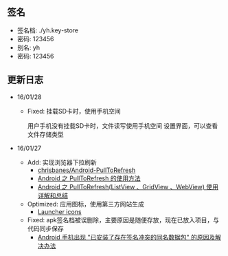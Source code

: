 ## 签名

* 签名档: ./yh.key-store
* 密码: 123456
* 别名: yh
* 密码: 123456

## 更新日志

* 16/01/28

    * Fixed: 挂载SD卡时，使用手机空间
    
    	用户手机没有挂载SD卡时，文件读写使用手机空间
    	设置界面，可以查看文件存储类型
    
* 16/01/27

    * Add: 实现浏览器下拉刷新
    	* [chrisbanes/Android-PullToRefresh](https://github.com/chrisbanes/Android-PullToRefresh)
    	* [Android 之 PullToRefresh 的使用方法](http://www.nljb.net/default/Android%E4%B9%8BPullToRefresh%E7%9A%84%E4%BD%BF%E7%94%A8%E6%96%B9%E6%B3%95/)
    	* [Android 之 PullToRefresh(ListView 、GridView 、WebView) 使用详解和总结](http://blog.csdn.net/u011068702/article/details/48688281)
    * Optimized: 应用图标，使用第三方网站生成
    	* [Launcher icons](http://android-ui-utils.googlecode.com/hg/asset-studio/dist/icons-launcher.html)
    * Fixed: apk签名档被误删除，主要原因是随便存放，现在已放入项目，与代码同步保存
    	* [Android 手机出现 "已安装了存在签名冲突的同名数据包" 的原因及解决办法](http://blog.csdn.net/dyllove98/article/details/8830264)